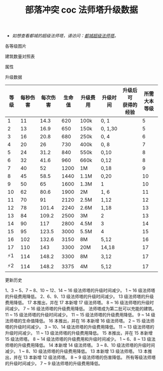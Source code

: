 ﻿---
title: "部落冲突 coc 法师塔升级数据"
navTitle: "法师塔"
shownTitle: "法师塔"
description: "感受神秘法术的威力吧！塔上的法师会施放威力强大的范围性攻击法术，抵御侵入领土和领空的敌军。"
module: upgrade-home
imgFolder: home_buildings/0305
wiki: https://clashofclans.fandom.com/wiki/Wizard_Tower
canonical: /upgrade/0305-Wizard-Tower
---

- *如想查看都城的超级法师塔，请访问：[都城超级法师塔](/upgrade/2207-Super-Wizard-Tower)。*

<UnitInfo :folder="$frontmatter.imgFolder" imgSrc="Wizard_Tower17.png" :imgAlt="$frontmatter.navTitle" :description="$frontmatter.description" :isSmallImg="true" />

<SmallTitle>各等级图片</SmallTitle>

<Panel>
    <UnitImgGroup title="法师塔" :folder="$frontmatter.imgFolder">
        <UnitImg imgTitle="1 级" imgSrc="Wizard_Tower1.png" />
        <UnitImg imgTitle="2 级" imgSrc="Wizard_Tower2.png" />
        <UnitImg imgTitle="3 级" imgSrc="Wizard_Tower3.png" />
        <UnitImg imgTitle="4 级" imgSrc="Wizard_Tower4.png" />
        <UnitImg imgTitle="5 级" imgSrc="Wizard_Tower5.png" />
        <UnitImg imgTitle="6 级" imgSrc="Wizard_Tower6.png" />
        <UnitImg imgTitle="7 级" imgSrc="Wizard_Tower7.png" />
        <UnitImg imgTitle="8 级" imgSrc="Wizard_Tower8.png" />
        <UnitImg imgTitle="9 级" imgSrc="Wizard_Tower9.png" />
        <UnitImg imgTitle="10 级" imgSrc="Wizard_Tower10.png" />
        <UnitImg imgTitle="11 级" imgSrc="Wizard_Tower11.png" />
        <UnitImg imgTitle="12 级" imgSrc="Wizard_Tower12.png" />
        <UnitImg imgTitle="13 级" imgSrc="Wizard_Tower13.png" />
        <UnitImg imgTitle="14 级" imgSrc="Wizard_Tower14.png" />
        <UnitImg imgTitle="15 级" imgSrc="Wizard_Tower15.png" />
        <UnitImg imgTitle="16 级" imgSrc="Wizard_Tower16.png" />
        <UnitImg imgTitle="17 级" imgSrc="Wizard_Tower17.png" />
    </UnitImgGroup>
</Panel>

<SmallTitle>建筑数量对照表</SmallTitle>

<BuildingNum>
    <BuildingNumRow title="大本等级" num="1 - 4, 5, 6 - 7, 8, 9 - 10, 11 - 17" />
    <BuildingNumRow title="建筑数量" num="    0, 1,     2, 3,      4,       5" />
</BuildingNum>

<SmallTitle>属性</SmallTitle>

<UnitProperties>
    <UnitProperty pKey="占地面积" pValue="3×3" />
    <UnitProperty pKey="判定面积" pValue="2×2" :isJudgeSquare="true" />
    <UnitProperty pKey="伤害类型" pValue="范围伤害" />
    <UnitProperty pKey="伤害半径" pValue="1 格" />
    <UnitProperty pKey="攻击的目标" pValue="地面和空中目标" />
    <UnitProperty pKey="射程" pValue="7 格" />
    <UnitProperty pKey="攻速" pValue="1.3 秒/次" />
</UnitProperties>

<SmallTitle>升级数据</SmallTitle>

<script setup>
const tableExtraInfo = [
    {
        "column": 4,
        "type": "cost",
        "gpClass": "building",
        "icon": "Gold"
    },
    {
        "column": 5,
        "type": "time",
        "gpClass": "building"
    },
    {
        "column": 6,
        "type": "exp",
        "icon": "Exp"
    }
];
</script>

<UnitTable :tableExtraInfo="tableExtraInfo">

| 等级 | 每秒伤害 | 每次伤害 | 生命值 | 升级费用 |  升级时间  |升级后可<br>获得的经验| 所需<br>大本等级 |
| ---- |   ---   |   ---   |   ---  |   ---   |   ---     |        ---          |       ---      |
|   1  |    11   |   14.3  |   620  |   100k  |   0, 1    |                     |        5       |
|   2  |    13   |   16.9  |   650  |   150k  |   0, 1,30 |                     |        5       |
|   3  |    16   |   20.8  |   680  |   250k  |   0, 4    |                     |        6       |
|   4  |    20   |   26    |   730  |   400k  |   0, 8    |                     |        7       |
|   5  |    24   |   31.2  |   840  |   550k  |   0,10    |                     |        8       |
|   6  |    32   |   41.6  |   960  |   660k  |   0,12    |                     |        8       |
|   7  |    40   |   52    |  1200  |     1M  |   0,18    |                     |        9       |
|   8  |    45   |   58.5  |  1440  |   1.1M  |   0,20    |                     |       10       |
|   9  |    50   |   65    |  1600  |   1.3M  |   1       |                     |       10       |
|  10  |    62   |   80.6  |  1900  |     2M  |   1, 6    |                     |       11       |
|  11  |    70   |   91    |  2120  |   2.5M  |   1,12    |                     |       12       |
|  12  |    78   |  101.4  |  2240  |   2.6M  |   1,18    |                     |       13       |
|  13  |    84   |  109.2  |  2500  |     3M  |   2       |                     |       13       |
|  14  |    90   |  117    |  2800  |   4.5M  |   3       |                     |       14       |
|  15  |    95   |  123.5  |  3000  |   5.5M  |   4       |                     |       15       |
|  16  |   102   |  132.6  |  3150  |     8M  |   5,12    |                     |       16       |
|  17  |   110   |  143    |  3300  |    20M  |  14,18    |                     |       17       |
| ⚡1  |   114   |  148.2  |  3300  |     8M  |   3,12    |                     |       17       |
| ⚡2  |   114   |  148.2  |  3375  |     4M  |   5,12    |                     |       17       |
</UnitTable>

<SmallTitle>更新历史</SmallTitle>

<Timeline>
    <TimelineItem date="2025/03/24">
        <TimelineRow>1、3 ~ 5、7 ~ 8、10 ~ 12、14 ~ 16 级法师塔的升级时间减少。</TimelineRow>
        <TimelineRow>1 ~ 16 级法师塔的升级费用降低。</TimelineRow>
    </TimelineItem>
    <TimelineItem date="2025/02/10">
        <TimelineRow>2、6、9、13 级法师塔的升级时间减少。</TimelineRow>
        <TimelineRow>13 级法师塔的升级费用降低。</TimelineRow>
    </TimelineItem>
    <TimelineItem date="2024/11/25">
        <TimelineRow>17 本推出，并在 17 本新增 17 级法师塔。</TimelineRow>
        <TimelineRow>8 ~ 16 级法师塔的升级时间减少。</TimelineRow>
        <TimelineRow>7 ~ 16 级法师塔的升级费用降低。</TimelineRow>
        <TimelineRow>法师塔成为第二批可以充能的建筑。</TimelineRow>
    </TimelineItem>
    <TimelineItem date="2024/06/18">
        <TimelineRow>11 ~ 15 级法师塔的升级时间减少。</TimelineRow>
        <TimelineRow>11 ~ 15 级法师塔的升级费用降低。</TimelineRow>
    </TimelineItem>
    <TimelineItem date="2024/06/03">
        <TimelineRow>9 ~ 14 级法师塔的生命值降低。</TimelineRow>
    </TimelineItem>
    <TimelineItem date="2023/12/12">
        <TimelineRow>16 本推出，并在 16 本新增 16 级法师塔。</TimelineRow>
        <TimelineRow>2 ~ 15 级法师塔的升级时间减少。</TimelineRow>
        <TimelineRow>3 ~ 10、14 级法师塔的升级费用降低。</TimelineRow>
    </TimelineItem>
    <TimelineItem date="2023/06/12">
        <TimelineRow>11 ~ 13 级法师塔的升级时间减少。</TimelineRow>
        <TimelineRow>11 ~ 13 级法师塔的升级费用降低。</TimelineRow>
    </TimelineItem>
    <TimelineItem date="2022/10/10">
        <TimelineRow>15 本推出，并在 15 本新增 15 级法师塔。</TimelineRow>
        <TimelineRow>8 ~ 14 级法师塔的升级费用和升级时间减少。</TimelineRow>
    </TimelineItem>
    <TimelineItem date="2021/12/09">
        <TimelineRow>1 ~ 6、8 ~ 13 级法师塔的升级费用降低。</TimelineRow>
    </TimelineItem>
        <TimelineItem date="2021/06/15">
        <TimelineRow>14 本新增 14 级法师塔。</TimelineRow>
    </TimelineItem>
    <TimelineItem date="2021/04/12">
        <TimelineRow>3 ~ 8、10 级法师塔的升级时间减少。</TimelineRow>
        <TimelineRow>1 ~ 8、10 级法师塔的升级费用降低。</TimelineRow>
    </TimelineItem>
    <TimelineItem date="2020/06/22">
        <TimelineRow>13 本新增 13 级法师塔。</TimelineRow>
    </TimelineItem>
    <TimelineItem date="2019/12/09">
        <TimelineRow>13 本推出，并在 13 本新增 12 级法师塔。</TimelineRow>
    </TimelineItem>
    <TimelineItem date="2019/06/18">
        <TimelineRow>8 ~ 9 级法师塔的伤害降低。</TimelineRow>
    </TimelineItem>    
        <TimelineItem date="2019/04/02">
        <TimelineRow>所有等级法师塔的升级时间减少。</TimelineRow>
        <TimelineRow>7 ~ 9 级法师塔的升级费用降低。</TimelineRow>
    </TimelineItem>
    <TimelineItem :historyBottom="true" />
</Timeline>
